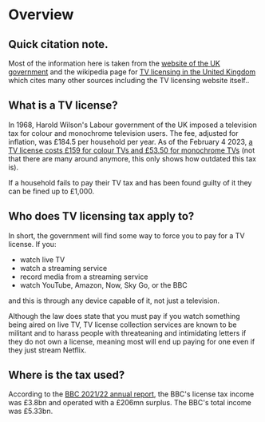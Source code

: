 # Overview
## Quick citation note.
Most of the information here is taken from the [website of the UK government](https://www.gov.uk/tv-licence) and the wikipedia page for [TV licensing in the
United Kingdom](https://en.wikipedia.org/wiki/Television_licensing_in_the_United_Kingdom#History) which cites many other
sources including the TV licensing website itself..

## What is a TV license?
In 1968, Harold Wilson's Labour government of the UK imposed a television tax for colour and monochrome television users.
The fee, adjusted for inflation, was £184.5 per household per year. As of the February 4 2023, [a TV license costs
£159 for colour TVs and £53.50 for monochrome TVs](https://www.gov.uk/tv-licence) (not that there are many around anymore,
this only shows how outdated this tax is).

If a household fails to pay their TV tax and has been found guilty of it they can be fined up to £1,000.

## Who does TV licensing tax apply to?
In short, the government will find some way to force you to pay for a TV license. If you:
 - watch live TV
 - watch a streaming service
 - record media from a streaming service
 - watch YouTube, Amazon, Now, Sky Go, or the BBC

and this is through any device capable of it, not just a television.

Although the law does state that you must pay if you watch something being aired on live TV, TV license collection
services are known to be militant and to harass people with threateaning and intimidating letters
if they do not own a license, meaning most will end up paying for one even if they just stream
Netflix.

## Where is the tax used?
According to the [BBC 2021/22 annual report](https://downloads.bbc.co.uk/aboutthebbc/reports/annualreport/ara-2021-22.pdf),
the BBC's license tax income was £3.8bn and operated with a £206mn surplus. The BBC's total income was £5.33bn.